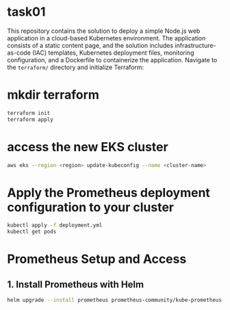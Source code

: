 # task01
This repository contains the solution to deploy a simple Node.js web application in a cloud-based Kubernetes environment. The application consists of a static content page, and the solution includes infrastructure-as-code (IAC) templates, Kubernetes deployment files, monitoring configuration, and a Dockerfile to containerize the application.
Navigate to the `terraform/` directory and initialize Terraform:
# mkdir terraform
```bash
terraform init
terraform apply
```
# access the new EKS cluster
```bash
aws eks --region <region> update-kubeconfig --name <cluster-name>
```
# Apply the Prometheus deployment configuration to your cluster
```bash
kubectl apply -f deployment.yml
kubectl get pods
```
# Prometheus Setup and Access
## 1. Install Prometheus with Helm
```bash
helm upgrade --install prometheus prometheus-community/kube-prometheus-stack --namespace monitoring --create-namespace --wait
```

